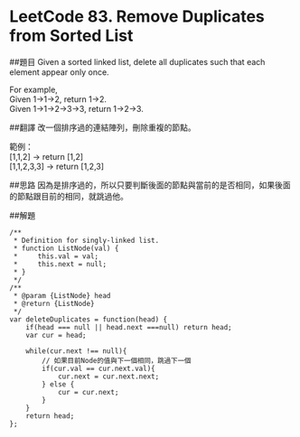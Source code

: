 # LeetCode 83. Remove Duplicates from Sorted List

##題目
Given a sorted linked list, delete all duplicates such that each element appear only once.

For example,  
Given 1->1->2, return 1->2.  
Given 1->1->2->3->3, return 1->2->3.  

##翻譯
改一個排序過的連結陣列，刪除重複的節點。

範例：  
[1,1,2] -> return [1,2]  
[1,1,2,3,3] -> return [1,2,3]

##思路
因為是排序過的，所以只要判斷後面的節點與當前的是否相同，如果後面的節點跟目前的相同，就跳過他。

##解題
```
/**
 * Definition for singly-linked list.
 * function ListNode(val) {
 *     this.val = val;
 *     this.next = null;
 * }
 */
/**
 * @param {ListNode} head
 * @return {ListNode}
 */
var deleteDuplicates = function(head) {
    if(head === null || head.next ===null) return head;
    var cur = head;

    while(cur.next !== null){
        // 如果目前Node的值與下一個相同，跳過下一個
        if(cur.val == cur.next.val){
            cur.next = cur.next.next;
        } else {
            cur = cur.next;
        }
    }
    return head;
};

```
